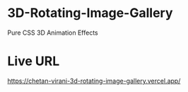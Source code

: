 # 3D-Rotating-Image-Gallery
Pure CSS 3D Animation Effects

# Live URL
https://chetan-virani-3d-rotating-image-gallery.vercel.app/
